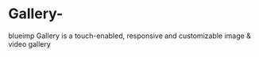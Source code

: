# Gallery-
blueimp Gallery is a touch-enabled, responsive and customizable image &amp; video gallery
